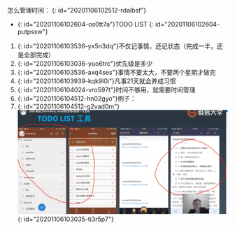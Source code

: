 怎么管理时间：
{: id="20201106102512-rdaibsf"}

* {: id="20201106102604-os0tt7a"}TODO LIST
{: id="20201106102604-putpsxw"}

1. {: id="20201106103536-yx5n3dq"}不仅记事情，还记状态（完成一半，还是全部完成）
2. {: id="20201106103036-yuo6trc"}优先级是多少
3. {: id="20201106103536-axq4ses"}事情不要太大，不要两个星期才做完
4. {: id="20201106103939-kqk9l0i"}凡事21天就会养成习惯
5. {: id="20201106104024-vro597t"}时间不够用，就需要时间管理
6. {: id="20201106104512-hn02gyo"}例子：
7. {: id="20201106104512-g2vad0m"}![todolist.jpg](assets/20201106104457-pvh6s7k-todolist.jpg)
{: id="20201106103035-ti3r5p7"}
